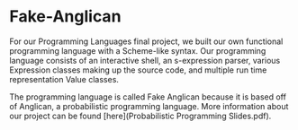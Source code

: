 # Fake-Anglican
 For our Programming Languages final project, we built our own functional
 programming language with a Scheme-like syntax. Our programming language
 consists of an interactive shell, an s-expression parser, various Expression
 classes making up the source code, and multiple run time representation Value classes.

 The programming language is called Fake Anglican because it is based off of Anglican,
 a probabilistic programming language. More information about our project can be found [here](Probabilistic Programming Slides.pdf).    
